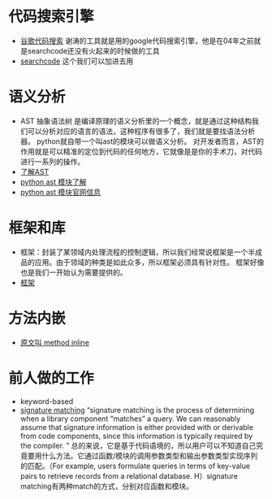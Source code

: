 # 代码搜索引擎
- [谷歌代码搜索](https://code.google.com/)
谢涛的工具就是用的google代码搜索引擎，他是在04年之前就是searchcode还没有火起来的时候做的工具
- [searchcode](https://searchcode.com/?q=copy)
这个我们可以加进去用
# 语义分析
- AST 抽象语法树 是编译原理的语义分析里的一个概念，就是通过这种结构我们可以分析对应的语言的语法，这种程序有很多了，我们就是要找语法分析器。
python就自带一个叫ast的模块可以做语义分析。
对开发者而言，AST的作用就是可以精准的定位到代码的任何地方，它就像是是你的手术刀，对代码进行一系列的操作。
- [了解AST](http://www.jianshu.com/p/8fa61a552ecf)
- [python ast 模块了解](http://blog.csdn.net/ma89481508/article/details/56017697)
- [python ast 模块官网信息](https://docs.python.org/3.5/library/ast.html)
# 框架和库
- 框架：封装了某领域内处理流程的控制逻辑，所以我们经常说框架是一个半成品的应用。由于领域的种类是如此众多，所以框架必须具有针对性。
框架好像也是我们一开始认为需要提供的。
- [框架](https://www.cnblogs.com/anorthwolf/archive/2009/12/28/1634243.html)
# 方法内嵌
- [原文叫 method inline](https://www.refactoring.com/catalog/inlineMethod.html)
# 前人做的工作
- keyword-based
- [signature matching](http://www.cs.cmu.edu/~wing/publications/ZaremskiWing93.pdf)
“signature matching is the process of determining when a
library component “matches” a query. We can reasonably
assume that signature information is either provided with
or derivable from code components, since this information
is typically required by the compiler. ”
总的来说，它是基于代码语境的，所以用户可以不知道自己究竟要用什么方法。它通过函数/模块的调用参数类型和输出参数类型实现序列的匹配。（For example, users formulate queries in terms of key-value pairs to retrieve records from a relational database. H）signature matching有两种match的方式，分别对应函数和模块。
